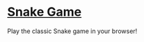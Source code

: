 # [Snake Game](https://gurbuxani.github.io/Snake-Game/)

Play the classic Snake game in your browser!
